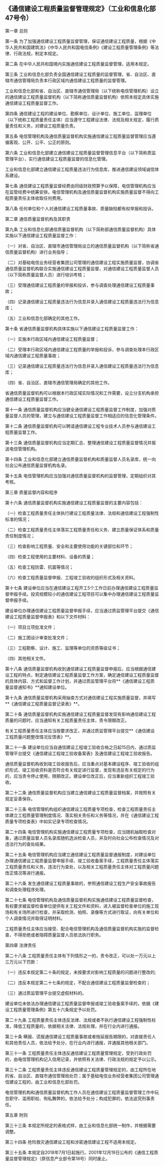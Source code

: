 
《通信建设工程质量监督管理规定》（工业和信息化部47号令）
--------------------------------------------------------

第一章 总则

第一条
为了加强通信建设工程质量监督管理，保证通信建设工程质量，根据《中华人民共和国建筑法》《中华人民共和国电信条例》《建设工程质量管理条例》等法律、行政法规，制定本规定。

第二条 在中华人民共和国境内实施通信建设工程质量监督管理，适用本规定。

第三条
工业和信息化部负责全国通信建设工程质量的监督管理，省、自治区、直辖市通信管理局负责本行政区域内通信建设工程质量的监督管理。

工业和信息化部和省、自治区、直辖市通信管理局（以下统称电信管理机构）设立的通信建设工程质量监督机构（以下简称通信质量监督机构）依照本规定具体实施通信建设工程质量监督工作。

第四条
通信建设工程的建设单位、勘察单位、设计单位、施工单位、监理单位（以下统称工程质量责任主体）应当遵守工程建设法律、法规及相关规定，履行质量责任和义务，对建设工程质量负责。

第五条
电信管理机构及通信质量监督机构实施通信建设工程质量监督管理应当遵循客观、公开、公平、公正的原则。

第六条
工业和信息化部建立通信建设工程质量监督管理信息平台（以下简称质监管理平台），实行通信建设工程质量监督的信息化管理。

工业和信息化部建立通信建设工程质量违法行为信息库，推进通信建设领域诚信体系建设。

第七条
通信建设工程质量监督经费由同级财政预算予以保障，电信管理机构应当在监管经费中统筹安排。电信管理机构及通信质量监督机构实施质量监督不得向工程质量责任主体收取任何费用。

第八条 任何单位和个人对通信建设工程质量事故、质量缺陷都有权举报和投诉。

第二章 通信质量监督机构及其职责

第九条
工业和信息化部通信质量监督机构（以下简称部通信质量监督机构）具体实施以下通信建设工程质量监督工作：

（一）对省、自治区、直辖市通信管理局设立的通信质量监督机构（以下简称省通信质量监督机构）进行业务指导；

（二）对基础电信业务经营者集团公司管理的通信建设工程实施质量监督，协调省通信质量监督机构联合实施通信建设工程质量监督，对通信建设工程质量监督人员（以下简称质量监督人员）进行培训考核；

（三）受理通信建设工程质量的举报和投诉，参与调查处理通信建设工程质量事故；

（四）记录通信建设工程质量违法行为信息并录入通信建设工程质量违法行为信息库；

（五）工业和信息化部确定的其他工作。

第十条 省通信质量监督机构具体实施以下通信建设工程质量监督工作：

（一）实施本行政区域内通信建设工程质量监督；

（二）受理本行政区域内通信建设工程质量的举报和投诉，参与调查处理本行政区域内通信建设工程质量事故；

（三）记录通信建设工程质量违法行为信息并录入通信建设工程质量违法行为信息库；

（四）省、自治区、直辖市通信管理局确定的其他工作。

省通信质量监督机构可以根据本行政区域实际情况和工作需要，设立分支机构承担通信建设工程质量监督工作。

第十一条
通信质量监督机构应当健全通信建设工程质量监督工作制度，加强对质量监督人员的管理，建立与通信建设工程质量监督工作相适应的信息化管理条件。

第十二条
通信质量监督机构可以聘请通信建设工程专业技术人员参与通信建设工程质量监督工作。

第十三条
通信质量监督机构应当定期汇总、整理通信建设工程质量监督情况并报送电信管理机构。

第十四条
工业和信息化部建立通信质量监督机构和质量监督人员名录库，统一向社会公布通信质量监督机构名录。

第十五条
电信管理机构应当加强对通信质量监督机构的监督管理，定期组织对其考核。

第三章 质量监督内容和程序

第十六条 通信质量监督机构实施通信建设工程质量监督的主要内容包括：

（一）检查工程质量责任主体执行建设工程质量法律、法规和通信建设工程强制性标准的情况；

（二）检查工程质量责任主体落实工程质量责任和义务、建立质量保证体系和质量责任制度情况；

（三）检查影响工程质量、安全和主要使用功能的关键部位和环节；

（四）检查工程使用的主要材料、设备的质量；

（五）检查工程防雷、抗震等情况；

（六）检查工程质量监督申报、工程竣工验收的组织形式及相关资料。

第十七条
建设单位应当在通信建设工程开工5个工作日前办理通信建设工程质量监督申报手续。投资规模较小的通信建设工程项目可以集中办理通信建设工程质量监督申报手续。

建设单位办理通信建设工程质量监督申报手续，应当通过质监管理平台提交《通信建设工程质量监督申报表》和以下文件材料：

（一）项目立项批准文件；

（二）施工图设计审查批准文件；

（三）工程勘察、设计、施工、监理等单位的资质等级证书；

（四）其他相关文件。

第十八条
通信质量监督机构收到通信建设工程质量监督申报后，应当根据通信建设工程的特点，制定通信建设工程质量监督工作方案，确定通信建设工程质量监督的具体内容、方式和监督工作计划，并通过质监管理平台将**《通信建设工程质量监督通知书》**通知建设单位。

第十九条
通信质量监督机构采用抽查方式对通信建设工程实施质量监督，并填写**《通信建设工程质量监督记录表》**。

第二十条
通信质量监督机构实施通信建设工程质量监督发现有影响通信建设工程质量的问题时，应当通知有关工程质量责任主体，责令限期改正。

有关工程质量责任主体应当按要求改正，并通过质监管理平台提交**《通信建设工程质量问题整改情况反馈表》**。

第二十一条
建设单位应当自通信建设工程竣工验收合格之日起15日内，通过质监管理平台提交《通信建设工程竣工验收备案表》及通信建设工程竣工验收报告。

通信质量监督机构收到竣工验收报告后，应当重点对基本建设程序、竣工验收的组织形式、竣工验收资料是否符合有关规定进行监督，发现有违反有关规定的行为的，应当责令停止使用，限期改正。建设单位改正后，应当重新组织工程竣工验收。

第二十二条
通信质量监督机构应当建立通信建设工程质量监督档案，并按照有关规定妥善保存。

第二十三条
电信管理机构组织通信建设工程质量专项检查，检查工程质量责任主体建立工程质量管理制度情况、落实相关责任和义务等情况，并在《通信建设工程质量专项检查表》中如实记录专项检查情况。

第二十四条
电信管理机构实施通信建设工程质量专项检查，应当随机抽取检查对象，通过质量监督人员名录库随机选派检查人员，并及时向社会公布检查情况及对违法行为的查处结果。

第二十五条
电信管理机构应当建立通信建设工程质量监督通报制度，对建设单位办理通信建设工程质量监督申报手续、竣工验收备案手续，工程质量责任主体落实工程质量责任和义务，违法行为查处，以及相关工程质量责任主体对工程质量问题改正情况等进行通报。

第二十六条
发生通信建设工程质量事故的，参照通信建设工程生产安全事故报告和调查处理程序处理。

第二十七条
电信管理机构及通信质量监督机构实施通信建设工程质量监督检查，有权要求被监督检查单位提供有关工程文件和资料，进入被监督检查单位的施工现场和有关场所进行检查，并采取检测、拍照、录像等方式进行取证，向有关单位和个人调查情况并取得证明材料。

工程质量责任主体应当接受、配合电信管理机构及通信质量监督机构实施的监督检查，不得拒绝或者阻碍质量监督人员依法执行职务。

第四章 法律责任

第二十八条
工程质量责任主体有下列情形之一的，责令改正，可以处一万元以上三万元以下罚款：

（一）违反本规定第二十条的规定，未按要求对影响工程质量的问题进行整改的;

（二）违反本规定第二十七条的规定，不配合通信建设工程质量监督检查的；

（三）通过质监管理平台提交虚假材料的。

建设单位未依法办理通信建设工程质量监督申报或竣工验收备案手续的，依据《建设工程质量管理条例》第五十六条规定予以处罚。

第二十九条
工程质量责任主体违反法律、法规或者不执行通信建设工程强制性标准，降低工程质量的，依据相关法律、法规处理，并在行业内进行通报。

第三十条
瞒报、谎报通信建设工程质量事故或者拖延报告期限的，对直接责任人和其他责任人员，依法给予处分，在行业内进行通报，并通报其他相关部门。

第三十一条
工程质量责任主体违反通信建设工程质量管理规定，受到行政处罚的，由电信管理机构记入信用记录，并依照有关法律、行政法规的规定予以公示。

第三十二条
工程质量责任主体违反通信建设工程质量管理规定的，由工程所在地的省、自治区、直辖市通信管理局处罚；属于基础电信业务经营者集团公司管理通信建设工程的，由工业和信息化部处罚。

电信管理机构和通信质量监督机构工作人员在通信建设工程质量监督管理工作中玩忽职守、滥用职权、徇私舞弊的，依法给予处分；构成犯罪的，依法追究刑事责任。

第五章 附则

第三十三条
本规定所规定的表格式样，由工业和信息化部统一制作，并根据需要调整。

第三十四条 抢险救灾通信建设工程和涉密通信建设工程不适用本规定。

第三十五条
本规定自2018年7月1日起施行。2001年12月19日公布的《通信工程质量监督管理规定》（原信息产业部令第18号）同时废止。
